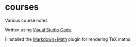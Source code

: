 # courses
Various course notes

Written using [Visual Studio Code](https://code.visualstudio.com/).

I installed the [Markdown+Math](https://github.com/goessner/mdmath) plugin for rendering TeX maths.

